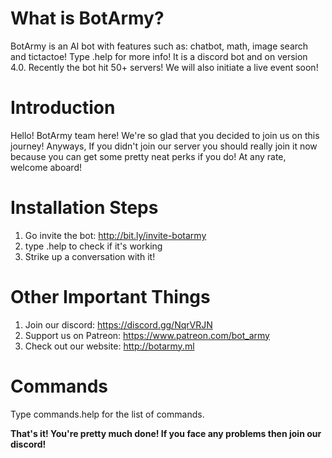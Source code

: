 # What is BotArmy?

BotArmy is an AI bot with features such as: chatbot, math, image search and tictactoe! Type .help for more info! It is a discord bot and on version 4.0.
Recently the bot hit 50+ servers! We will also initiate a live event soon!



# **Introduction**

Hello! BotArmy team here! We're so glad that you decided to join us on this journey! Anyways, If you didn't join our server you should really join it now because you can get some pretty neat perks if you do! At any rate, welcome aboard!

# **Installation Steps**

 1) Go invite the bot: http://bit.ly/invite-botarmy 
 2) type .help to check if it's working
 3) Strike up a conversation with it!

#  **Other Important Things**

 1) Join our discord: https://discord.gg/NqrVRJN
 2) Support us on Patreon: https://www.patreon.com/bot_army
 3) Check out our website: http://botarmy.ml

# **Commands**

Type commands.help for the list of commands.


**That's it! You're pretty much done! If you face any problems then join our discord!**
